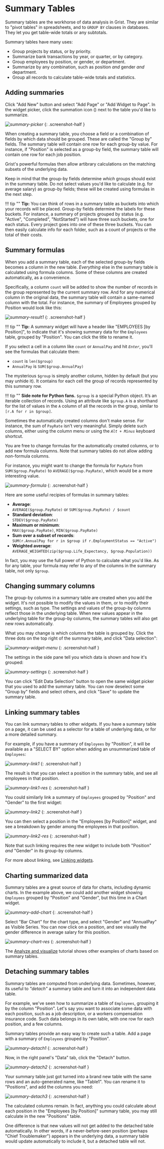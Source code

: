 # Summary Tables

Summary tables are the workhorse of data analysis in Grist. They are similar to "pivot tables" in
spreadsheets, and to `GROUP BY` clauses in databases. They let you get table-wide totals or any
subtotals.

Summary tables have many uses:

  - Group projects by status, or by priority.
  - Summarize bank transactions by year, or quarter, or by category.
  - Group employees by position, or gender, or department.
  - Summarize by any combination, such as position *and* gender *and* department.
  - Group all records to calculate table-wide totals and statistics.

## Adding summaries

Click "Add New" button and select "Add Page" or "Add Widget to Page". In
the widget picker, click the summation icon
(<span class="grist-icon" style="--icon: var(--icon-Pivot)"></span>) next to the table you'd like
to summarize.

<span class="screenshot-large">*![summary-picker](images/summary-picker.png)*</span>
{: .screenshot-half }

When creating a summary table, you choose a field or a combination of fields by which data should
be grouped. These are called the "Group by" fields. The summary table will contain one row for
each group-by value. For instance, if "Position" is selected as a group-by field, the summary
table will contain one row for each job position.

Grist's powerful formulas then allow artibrary calculations on the matching subsets of the
underlying data.

Keep in mind that the group-by fields determine *which* groups should exist in the summary table.
Do not select values you'd like to calculate (e.g. for average salary) as group-by fields; these will
be created using formulas in the next step.

!!! tip ""
    **Tip:** You can think of rows in a summary table as buckets into which your records will be
    placed. Group-by fields determine the labels for these buckets. For instance, a summary of
    projects grouped by status (e.g. "Active", "Completed", "NotStarted") will have three such
    buckets, one for each status. Every project goes into one of these three buckets. You can then
    easily calculate info for each folder, such as a count of projects or the total of their costs.

## Summary formulas

When you add a summary table, each of the selected group-by fields becomes a column in the new
table. *Everything* else in the summary table is calculated using formula columns. Some of these
columns are created automatically, as a convenience.

Specifically, a column `count` will be added to show the number of records in the group
represented by the current summary row. And for any numerical column in the original data, the
summary table will contain a same-named column with the total. For instance, the summary of
Employees grouped by Position would look like this:

<span class="screenshot-large">*![summary-result1](images/summary-result1.png)*</span>
{: .screenshot-half }

!!! tip ""
    **Tip:** A summary widget will have a header like "EMPLOYEES [by Position]", to
    indicate that it's showing summary data for the `Employees` table, grouped by "Position". You
    can click the title to rename it.

If you select a cell in a column like `count` or `AnnualPay` and hit <code
class="keys">*Enter*</code>, you'll see the formulas that calculate them:

  - `count` is `len($group)`
  - `AnnualPay` is `SUM($group.AnnualPay)`

The mysterious `$group` is simply another column, hidden by default (but you may unhide it). It contains for each cell the group of records represented by this summary row.

!!! tip ""
    **Side note for Python fans.**
    `$group` is a special Python object. It’s an iterable collection of records. Using an
    attribute like `$group.A` is a shorthand for the list of values in the `A` column of all the
    records in the group, similar to `[r.A for r in $group]`.

Sometimes the automatically created columns don't make sense. For instance, the sum of `PayRate`
isn't very meaningful. Simply delete such columns, either using the column menu or
using the <code class="keys">*Alt* + *Minus*</code> keyboard shortcut.

You are free to change formulas for the automatically created columns, or to add new formula
columns. Note that summary tables do not allow adding *non*-formula columns.

For instance, you might want to change the formula for `PayRate` from `SUM($group.PayRate)` to
`AVERAGE($group.PayRate)`, which would be a more interesting value.

<span class="screenshot-large">*![summary-formula](images/summary-formula.png)*</span>
{: .screenshot-half }

Here are some useful recipies of formulas in summary tables:

  - **Average**:  
    `AVERAGE($group.PayRate)` or `SUM($group.PayRate) / $count`
  - **Standard deviation**:  
    `STDEV($group.PayRate)`
  - **Maximum or minimum**:  
    `MAX($group.PayRate)`, `MIN($group.PayRate)`
  - **Sum over a subset of records**:  
    `SUM(r.AnnualPay for r in $group if r.EmploymentStatus == "Active")`
  - **Weighted average**:  
    `AVERAGE_WEIGHTED(zip($group.Life_Expectancy, $group.Population))`

In fact, you may use the full power of Python to calculate what you'd like. As for any table, your
formula may refer to any of the columns in the summary table, not only `$group`.

## Changing summary columns

The group-by columns in a summary table are created when you add the widget. It's not possible to
modify the values in them, or to modify their settings, such as type. The settings and values of
the group-by columns reflect those in the underlying table. When new values appear in the
underlying table for the group-by columns, the summary tables will also get new rows
automatically.

What you may change is which columns the table is grouped by. Click the three dots on the top
right of the summary table, and click "Data selection":

<span class="screenshot-large">*![summary-widget-menu](images/summary-widget-menu.png)*</span>
{: .screenshot-half }

The settings in the side pane tell you which data is shown and how it's grouped:

<span class="screenshot-large">*![summary-settings](images/summary-settings.png)*</span>
{: .screenshot-half }

You can click "Edit Data Selection" button to open the same widget picker that you used to add the
summary table. You can now deselect some "Group by" fields and select others, and click "Save" to
update the summary table.

## Linking summary tables

You can link summary tables to other widgets. If you have a summary table on a
page, it can be used as a selector for a table of underlying data, or for a more detailed summary.

For example, if you have a summary of `Employees` by "Position", it will be available as a "SELECT
BY" option when adding an unsummarized table of `Employees`:

<span class="screenshot-large">*![summary-link1](images/summary-link1.png)*</span>
{: .screenshot-half }

The result is that you can select a position in the summary table, and see all employees in that
position.

<span class="screenshot-large">*![summary-link1-res](images/summary-link1-res.png)*</span>
{: .screenshot-half }

You could similarly link a summary of `Employees` grouped by "Position" and "Gender" to the first widget:

<span class="screenshot-large">*![summary-link2](images/summary-link2.png)*</span>
{: .screenshot-half }

You can then select a position in the "Employees [by Position]" widget, and see a breakdown by
gender among the employees in that position.

<span class="screenshot-large">*![summary-link2-res](images/summary-link2-res.png)*</span>
{: .screenshot-half }

Note that such linking requires the new widget to include both "Position" *and* "Gender" in its
group-by columns.

For more about linking, see [Linking widgets](linking-widgets.md).


## Charting summarized data

Summary tables are a great source of data for charts, including dynamic charts. In the example
above, we could add another widget showing `Employees` grouped by "Position" and "Gender", but
this time in a Chart widget.

<span class="screenshot-large">*![summary-add-chart](images/summary-add-chart.png)*</span>
{: .screenshot-half }

Select "Bar Chart" for the chart type, and select "Gender" and "AnnualPay" as Visible Series. You
can now click on a position, and see visually the gender difference in average salary for this
position.

<span class="screenshot-large">*![summary-chart-res](images/summary-chart-res.png)*</span>
{: .screenshot-half }

The [Analyze and visualize](investment-research.md#dynamic-charts) tutorial shows other examples
of charts based on summary tables.


## Detaching summary tables

Summary tables are computed from underlying data. Sometimes, however, its useful to *"detach"* a
summary table and turn it into an independent data table.

For example, we've seen how to summarize a table of `Employees`, grouping it by the column
"Position". Let's say you want to associate some data with each position, such as a job
description, or a workers compensation insurance code. Such data belongs in its own table,
with one row for each position, and a few columns.

Summary tables provide an easy way to create such a table. Add a page with a summary of
`Employees` grouped by "Position".

<span class="screenshot-large">*![summary-detach1](images/summary-detach1.png)*</span>
{: .screenshot-half }

Now, in the right panel's "Data" tab, click the "Detach" button.

<span class="screenshot-large">*![summary-detach2](images/summary-detach2.png)*</span>
{: .screenshot-half }

Your summary table just got turned into a brand new table with the same rows and an auto-generated
name, like "Table1". You can rename it to "Positions", and add the columns you need:

<span class="screenshot-large">*![summary-detach3](images/summary-detach3.png)*</span>
{: .screenshot-half }

The calculated columns remain. In fact, anything you could calculate about each position in the
"Employees [by Position]" summary table, you may still calculate in the new "Positions" table.

One difference is that new values will not get added to the detached table automatically. In other
words, if a never-before-seen position (perhaps "Chief Troublemaker") appears in the underlying
data, a summary table would update automatically to include it, but a detached table will not.
